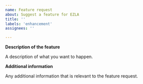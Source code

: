 ```yaml
---
name: Feature request
about: Suggest a feature for EZLA
title: ''
labels: 'enhancement'
assignees: ''

---
```


**Description of the feature**

A description of what you want to happen.

**Additional information**

Any additional information that is relevant to the feature request.